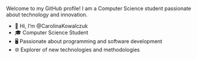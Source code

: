 Welcome to my GitHub profile! I am a Computer Science student passionate about technology and innovation. 

- 👋 Hi, I’m @CarolinaKowalczuk
- 🎓 Computer Science Student
- 🖥️ Passionate about programming and software development
- 🌐 Explorer of new technologies and methodologies





<!---
CarolinaKowalczuk/CarolinaKowalczuk is a ✨ special ✨ repository because its `README.md` (this file) appears on your GitHub profile.
You can click the Preview link to take a look at your changes.
--->
